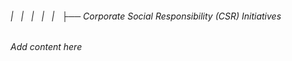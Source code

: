 ###### |   |   |   |   |   ├──  Corporate Social Responsibility (CSR) Initiatives

*Add content here*